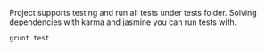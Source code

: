 Project supports testing and run all tests under tests folder.
Solving dependencies with karma and jasmine you can run tests with.
```
grunt test
```